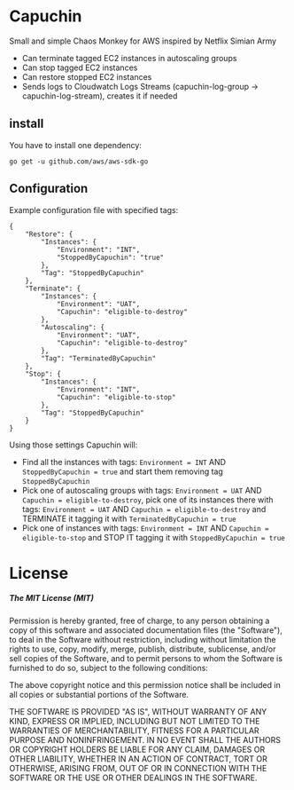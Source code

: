 # Capuchin

Small and simple Chaos Monkey for AWS inspired by Netflix Simian Army

- Can terminate tagged EC2 instances in autoscaling groups
- Can stop tagged EC2 instances
- Can restore stopped EC2 instances
- Sends logs to Cloudwatch Logs Streams (capuchin-log-group -> capuchin-log-stream), creates it if needed

## install

You have to install one dependency:

```
go get -u github.com/aws/aws-sdk-go
```

## Configuration 

Example configuration file with specified tags:

```
{
    "Restore": {
        "Instances": {
            "Environment": "INT",
            "StoppedByCapuchin": "true"
        },
        "Tag": "StoppedByCapuchin"
    },
    "Terminate": {
        "Instances": {
            "Environment": "UAT",
            "Capuchin": "eligible-to-destroy"
        },
        "Autoscaling": {
            "Environment": "UAT",
            "Capuchin": "eligible-to-destroy"
        },
        "Tag": "TerminatedByCapuchin"
    },
    "Stop": {
        "Instances": {
            "Environment": "INT",
            "Capuchin": "eligible-to-stop"
        },
        "Tag": "StoppedByCapuchin"
    }
}
```

Using those settings Capuchin will:
- Find all the instances with tags: `Environment = INT` AND `StoppedByCapuchin = true` and start them
removing tag `StoppedByCapuchin`
- Pick one of autoscaling groups with tags: `Environment = UAT` AND `Capuchin = eligible-to-destroy`, 
pick one of its instances there with tags: `Environment = UAT` AND `Capuchin = eligible-to-destroy` and TERMINATE it
tagging it with `TerminatedByCapuchin = true`
- Pick one of instances with tags: `Environment = INT` AND `Capuchin = eligible-to-stop` and STOP IT
tagging it with `StoppedByCapuchin = true`

# License

##### The MIT License (MIT)

Permission is hereby granted, free of charge, to any person obtaining a copy of
this software and associated documentation files (the "Software"), to deal in
the Software without restriction, including without limitation the rights to
use, copy, modify, merge, publish, distribute, sublicense, and/or sell copies of
the Software, and to permit persons to whom the Software is furnished to do so,
subject to the following conditions:

The above copyright notice and this permission notice shall be included in all
copies or substantial portions of the Software.

THE SOFTWARE IS PROVIDED "AS IS", WITHOUT WARRANTY OF ANY KIND, EXPRESS OR
IMPLIED, INCLUDING BUT NOT LIMITED TO THE WARRANTIES OF MERCHANTABILITY, FITNESS
FOR A PARTICULAR PURPOSE AND NONINFRINGEMENT. IN NO EVENT SHALL THE AUTHORS OR
COPYRIGHT HOLDERS BE LIABLE FOR ANY CLAIM, DAMAGES OR OTHER LIABILITY, WHETHER
IN AN ACTION OF CONTRACT, TORT OR OTHERWISE, ARISING FROM, OUT OF OR IN
CONNECTION WITH THE SOFTWARE OR THE USE OR OTHER DEALINGS IN THE SOFTWARE.
